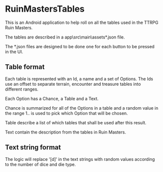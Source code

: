 # RuinMastersTables

This is an Android application to help roll on all the tables used
in the TTRPG Ruin Masters.

The tables are described in a app\src\main\assets\*.json file.

The *.json files are designed to be done one for each button to be
pressed in the UI.

## Table format

Each table is represented with an Id, a name and a set of Options.
The Ids use an offset to separate terrain, encounter and treasure tables
into different ranges.

Each Option has a Chance, a Table and a Text.

Chance is summarized for all of the Options in a table and a random
value in the range 1..<sum of chance> is used to pick which Option
that will be chosen.

Table describe a list of which tables that shall be used after this
result.

Text contain the description from the tables in Ruin Masters.

## Text string format

The logic will replace '[<int>d<int>]' in the text strings with random
values according to the number of dice and die type.
